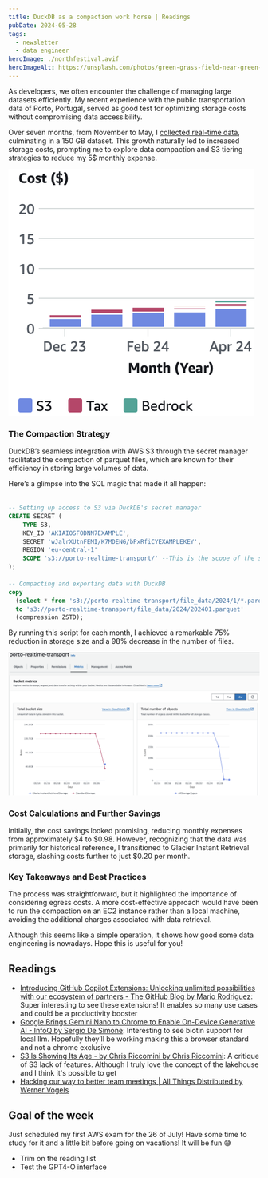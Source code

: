 ```yaml
---
title: DuckDB as a compaction work horse | Readings
pubDate: 2024-05-28
tags:
  - newsletter
  - data engineer
heroImage: ./northfestival.avif
heroImageAlt: https://unsplash.com/photos/green-grass-field-near-green-trees-under-blue-sky-during-daytime-30wagXe3MFQ
---
```


As developers, we often encounter the challenge of managing large datasets efficiently. My recent experience with the public transportation data of Porto, Portugal, served as good test for optimizing storage costs without compromising data accessibility.

Over seven months, from November to May, I [collected real-time data](https://docs.google.com/presentation/d/11lIqDkjNbjd-vp7fAhnu6hZ-SzLeodHgf0gkvJCr5rI), culminating in a 150 GB dataset. This growth naturally led to increased storage costs, prompting me to explore data compaction and S3 tiering strategies to reduce my 5$ monthly expense.

![s3 billing](image.png)

### The Compaction Strategy

DuckDB’s seamless integration with AWS S3 through the secret manager facilitated the compaction of parquet files, which are known for their efficiency in storing large volumes of data.

Here’s a glimpse into the SQL magic that made it all happen:

```sql

-- Setting up access to S3 via DuckDB's secret manager
CREATE SECRET (
    TYPE S3,
    KEY_ID 'AKIAIOSFODNN7EXAMPLE',
    SECRET 'wJalrXUtnFEMI/K7MDENG/bPxRfiCYEXAMPLEKEY',
    REGION 'eu-central-1'
    SCOPE 's3://porto-realtime-transport/' --This is the scope of the secret, necessary for those with more than 1 aws account
);

-- Compacting and exporting data with DuckDB
copy 
  (select * from 's3://porto-realtime-transport/file_data/2024/1/*.parquet') 
  to 's3://porto-realtime-transport/file_data/2024/202401.parquet' 
  (compression ZSTD);

```

By running this script for each month, I achieved a remarkable 75% reduction in storage size and a 98% decrease in the number of files.

![s3 metrics](metrics.png)

### Cost Calculations and Further Savings

Initially, the cost savings looked promising, reducing monthly expenses from approximately $4 to $0.98. However, recognizing that the data was primarily for historical reference, I transitioned to Glacier Instant Retrieval storage, slashing costs further to just $0.20 per month.

### Key Takeaways and Best Practices

The process was straightforward, but it highlighted the importance of considering egress costs. A more cost-effective approach would have been to run the compaction on an EC2 instance rather than a local machine, avoiding the additional charges associated with data retrieval.

Although this seems like a simple operation, it shows how good some data engineering is nowadays. Hope this is useful for you!

## Readings

- [Introducing GitHub Copilot Extensions: Unlocking unlimited possibilities with our ecosystem of partners - The GitHub Blog by Mario Rodriguez](https://github.blog/2024-05-21-introducing-github-copilot-extensions/): Super interesting to see these extensions! It enables so many use cases and could be a productivity booster
- [Google Brings Gemini Nano to Chrome to Enable On-Device Generative AI - InfoQ by Sergio De Simone](https://www.infoq.com/news/2024/05/chrome-gemini-nano/): Interesting to see biotin support for local llm. Hopefully they’ll be working making this a browser standard and not a chrome exclusive
- [S3 Is Showing Its Age - by Chris Riccomini by Chris Riccomini](https://materializedview.io/p/s3-is-showing-its-age): A critique of S3 lack of features. Although I truly love the concept of the lakehouse and I think it's possible to get
- [Hacking our way to better team meetings | All Things Distributed by Werner Vogels](https://www.allthingsdistributed.com/2024/05/hacking-our-way-to-better-team-meetings.html)

## Goal of the week

Just scheduled my first AWS exam for the 26 of July! Have some time to study for it and a little bit before going on vacations! It will be fun 😅

- Trim on the reading list
- Test the GPT4-O interface
